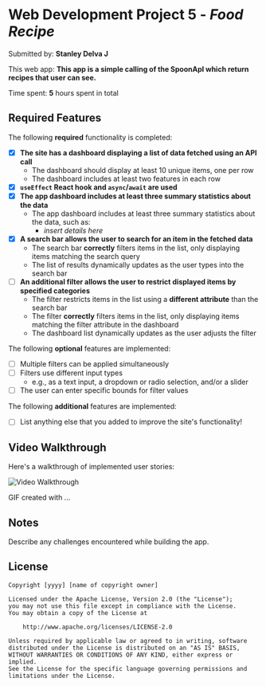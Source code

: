# Web Development Project 5 - _Food Recipe_

Submitted by: **Stanley Delva J**

This web app: **This app is a simple calling of the SpoonApI which return recipes that user can see.**

Time spent: **5** hours spent in total

## Required Features

The following **required** functionality is completed:

-   [x] **The site has a dashboard displaying a list of data fetched using an API call**
    -   The dashboard should display at least 10 unique items, one per row
    -   The dashboard includes at least two features in each row
-   [x] **`useEffect` React hook and `async`/`await` are used**
-   [x] **The app dashboard includes at least three summary statistics about the data**
    -   The app dashboard includes at least three summary statistics about the data, such as:
        -   _insert details here_
-   [x] **A search bar allows the user to search for an item in the fetched data**
    -   The search bar **correctly** filters items in the list, only displaying items matching the search query
    -   The list of results dynamically updates as the user types into the search bar
-   [ ] **An additional filter allows the user to restrict displayed items by specified categories**
    -   The filter restricts items in the list using a **different attribute** than the search bar
    -   The filter **correctly** filters items in the list, only displaying items matching the filter attribute in the dashboard
    -   The dashboard list dynamically updates as the user adjusts the filter

The following **optional** features are implemented:

-   [ ] Multiple filters can be applied simultaneously
-   [ ] Filters use different input types
    -   e.g., as a text input, a dropdown or radio selection, and/or a slider
-   [ ] The user can enter specific bounds for filter values

The following **additional** features are implemented:

-   [ ] List anything else that you added to improve the site's functionality!

## Video Walkthrough

Here's a walkthrough of implemented user stories:

<img src='http://i.imgur.com/link/to/your/gif/file.gif' title='Video Walkthrough' width='' alt='Video Walkthrough' />

<!-- Replace this with whatever GIF tool you used! -->

GIF created with ...

<!-- Recommended tools:
[Kap](https://getkap.co/) for macOS
[ScreenToGif](https://www.screentogif.com/) for Windows
[peek](https://github.com/phw/peek) for Linux. -->

## Notes

Describe any challenges encountered while building the app.

## License

    Copyright [yyyy] [name of copyright owner]

    Licensed under the Apache License, Version 2.0 (the "License");
    you may not use this file except in compliance with the License.
    You may obtain a copy of the License at

        http://www.apache.org/licenses/LICENSE-2.0

    Unless required by applicable law or agreed to in writing, software
    distributed under the License is distributed on an "AS IS" BASIS,
    WITHOUT WARRANTIES OR CONDITIONS OF ANY KIND, either express or implied.
    See the License for the specific language governing permissions and
    limitations under the License.
